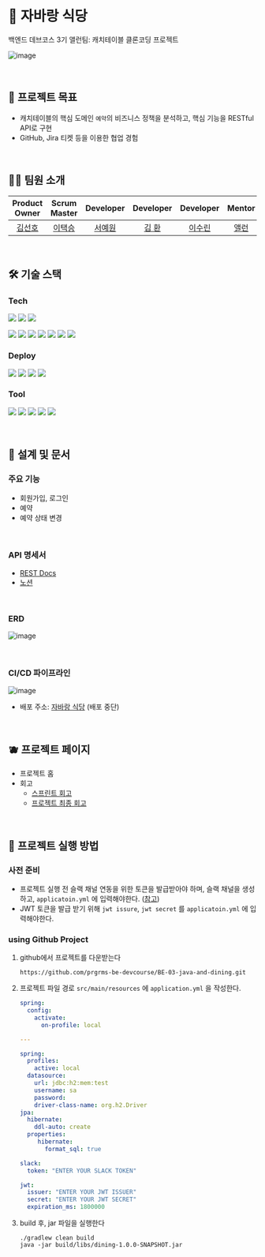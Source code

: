 # 🍣 자바랑 식당

백엔드 데브코스 3기 앨런팀: 캐치테이블 클론코딩 프로젝트

![image](https://user-images.githubusercontent.com/65555299/216244230-c9ad2dc3-4a35-4774-a0ea-f13b6bad80b0.png)

<br>

## 📌 프로젝트 목표

- 캐치테이블의 핵심 도메인 `예약`의 비즈니스 정책을 분석하고, 핵심 기능을 RESTful API로 구현
- GitHub, Jira 티켓 등을 이용한 협업 경험

<br>

## 🧑‍💻 팀원 소개

|            Product Owner            |             Scrum Master              |              Developer              |              Developer               |             Developer             |                Mentor                |              Sub Mentor               |
|:-----------------------------------:|:-------------------------------------:|:-----------------------------------:|:------------------------------------:|:---------------------------------:|:------------------------------------:|:-------------------------------------:|
| [김선호](https://github.com/preferKim) | [이택승](https://github.com/dlxortmd987) | [서예원](https://github.com/yewon9609) | [김 환](https://github.com/hwankim123) | [이수린](https://github.com/Tnfls99) | [앨런](https://github.com/hongbin-dev) | [함승훈](https://github.com/seung-hun-h) |

<br>

## 🛠️ 기술 스택

### Tech

<img src="https://img.shields.io/badge/Java-FC4C02?style=flat-square&logo=java&logoColor=white"/> <img src="https://img.shields.io/badge/Spring boot-6DB33F?style=flat-square&logo=Spring boot&logoColor=white"/> <img src="https://img.shields.io/badge/gradle-02303A?logo=gradle&logoWidth=25"/>

<img src="https://img.shields.io/badge/Spring Data JPA-0078D4?style=flat-square&logo=Spring Data JPA&logoColor=white"/> <img src="https://img.shields.io/badge/Query DSL-0078D4?style=flat-square&logo=Spring Data JPA&logoColor=white"/> <img src="https://img.shields.io/badge/Spring Security-6DB33F?style=flat-square&logo=spring-security&logoColor=white"/> <img src="https://img.shields.io/badge/MySQL-2AB1AC?style=flat-square&logo=MySQL&logoColor=white"/> <img src="https://img.shields.io/badge/H2 Database-2AB1AC?style=flat-square&logo=&logoColor=white"/> <img src="https://img.shields.io/badge/Junit-25A162?style=flat-square&logo=Junit5&logoColor=white"/> <img src="https://img.shields.io/badge/REST Docs-8CA1AF?style=flat-square&logo=Read the Docs&logoColor=white">

### Deploy

<img src="https://img.shields.io/badge/Github Actions-2AB1AC?style=flat-square&logo=github&logoColor=black"/> <img src="https://img.shields.io/badge/docker-%230db7ed.svg?style=flat-square&logo=docker&logoColor=white"/> <img src="https://img.shields.io/badge/AWS-%23FF9900.svg?style=flat-square&logo=amazon-aws&logoColor=white"/> <img src="https://img.shields.io/badge/Cloud Watch-FF4F8B?style=flat-square&logo=amazon-cloudwatch&logoColor=white"/>

### Tool

<img src="https://img.shields.io/badge/IntelliJ IDEA-8A3391?style=flat-square&logo=IntelliJ IDEA&logoColor=black"/> <img src="https://img.shields.io/badge/Github-000000?style=flat-square&logo=Github&logoColor=white"/> <img src="https://img.shields.io/badge/Notion-FFFFFF?style=flat-square&logo=Notion&logoColor=black"/> 
<img src="https://img.shields.io/badge/Slack-4A154B?style=flat-square&logo=Slack&logoColor=white"/>
<img src="https://img.shields.io/badge/Jira-0052CC?style=flat-square&logo=Jira&logoColor=white"/>

<br>

## 🍎 설계 및 문서

### 주요 기능

- 회원가입, 로그인
- 예약
- 예약 상태 변경

<br>

### API 명세서

- [REST Docs](http://3.37.85.54:8080/)
- [노션](https://backend-devcourse.notion.site/API-6671c63eabbe4d5cb20f41700a884bbd)

<br>

### ERD

![image](https://user-images.githubusercontent.com/65555299/216760634-72919c92-bbc4-4d91-8f50-20fd6a683ab4.png)

<br>

### CI/CD 파이프라인

![image](https://user-images.githubusercontent.com/65555299/216760484-b76226b3-547f-4e6e-ba8f-8254bee1f783.png)

- 배포 주소:  [자바랑 식당](http://3.37.85.54:8080/) (배포 중단)

<br>

## 🫐 프로젝트 페이지

- 프로젝트 홈
- 회고
    - [스프린트 회고](https://www.notion.so/backend-devcourse/1-33c4e39aa5c34a198f484c6a2de823fb)
    - [프로젝트 최종 회고](https://backend-devcourse.notion.site/9ac45064ff1e446fbeca4ffc4eede3c5)

<br>

## 🍇 프로젝트 실행 방법

### 사전 준비

- 프로젝트 실행 전 슬랙 채널 연동을 위한 토큰을 발급받아야 하며, 슬랙 채널을 생성하고, `applicatoin.yml` 에
  입력해야한다. ([참고](https://backend-devcourse.notion.site/Slack-48efebe50bdd48d7a52539568b136a78))
- JWT 토큰을 발급 받기 위해 `jwt issure`, `jwt secret` 를 `applicatoin.yml` 에 입력해야한다.

### using Github Project

1. github에서 프로젝트를 다운받는다

   ```https://github.com/prgrms-be-devcourse/BE-03-java-and-dining.git```

2. 프로젝트 파일 경로 `src/main/resources` 에 `application.yml` 을 작성한다.

   ```yaml
   spring:
     config:
       activate:
         on-profile: local
   
   ---
   
   spring:
     profiles:
       active: local
     datasource:
       url: jdbc:h2:mem:test
       username: sa
       password:
       driver-class-name: org.h2.Driver
   jpa:
     hibernate:
       ddl-auto: create
     properties:
        hibernate:
          format_sql: true
   
   slack:
     token: "ENTER YOUR SLACK TOKEN"
   
   jwt:
     issuer: "ENTER YOUR JWT ISSUER"
     secret: "ENTER YOUR JWT SECRET"
     expiration_ms: 1800000  
   
   ```

3. build 후, jar 파일을 실행한다

    ```
    ./gradlew clean build
    java -jar build/libs/dining-1.0.0-SNAPSHOT.jar
    ```

